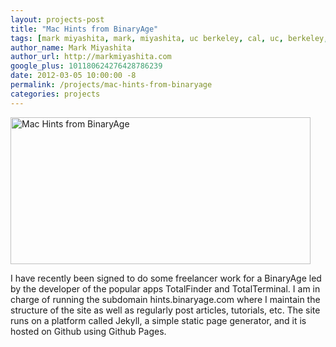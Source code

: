 ```yaml
---
layout: projects-post
title: "Mac Hints from BinaryAge"
tags: [mark miyashita, mark, miyashita, uc berkeley, cal, uc, berkeley, university of california, berkeley, computer science, cs, eecs, electrical engineering, mac, iphone, mac os x, mac hints, binaryage, mac hints from binaryage, tutorial, blog, apple, technology]
author_name: Mark Miyashita
author_url: http://markmiyashita.com
google_plus: 101180624276428786239
date: 2012-03-05 10:00:00 -8
permalink: /projects/mac-hints-from-binaryage
categories: projects
---
```


<a href="http://hints.binaryage.com"><img class="clear blog-image-full-border" width="480" height="235" src="http://markmiyashita.com/images/binaryage.png" title="Mac Hints from BinaryAge"></a>

I have recently been signed to do some freelancer work for a BinaryAge led by the developer of the popular apps TotalFinder and TotalTerminal. I am in charge of running the subdomain hints.binaryage.com where I maintain the structure of the site as well as regularly post articles, tutorials, etc. The site runs on a platform called Jekyll, a simple static page generator, and it is hosted on Github using Github Pages. 